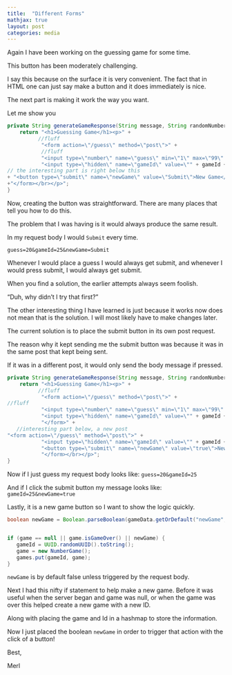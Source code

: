 ```yaml
---
title:  "Different Forms"
mathjax: true
layout: post
categories: media
---
```

Again I have been working on the guessing game for some time.

This button has been moderately challenging.

I say this because on the surface it is very convenient. The fact that in HTML one can just say make a button and it does immediately is nice.

The next part is making it work the way you want.

Let me show you

```java
private String generateGameResponse(String message, String randomNumber, String gameId) {
    return "<h1>Guessing Game</h1><p>" +
          //fluff
           "<form action=\"/guess\" method=\"post\">" +
           //fluff
           "<input type=\"number\" name=\"guess\" min=\"1\" max=\"99\" placeholder=\"37\">" +
           "<input type=\"hidden\" name=\"gameId\" value=\"" + gameId + "\" />"
// the interesting part is right below this
+ "<button type=\"submit\" name=\"newGame\" value=\"Submit\">New Game</button>"
+"</form></br></p>";
}
```

Now, creating the button was straightforward. There are many places that tell you how to do this.

The problem that I was having is it would always produce the same result.

In my request body I would `Submit` every time.   

`guess=20&gameId=25&newGame=Submit`


Whenever I would place a guess I would always get submit, and whenever I would press submit, I would always get submit.


When you find a solution, the earlier attempts always seem foolish.

“Duh, why didn’t I try that first?”

The other  interesting thing I have learned is just because it works now does not mean that is the solution. I will most likely have to make changes later.

The current solution is to place the submit button in its own post request.

The reason why it kept sending me the submit button was because it was in the same post that kept being sent.

If it was in a different post, it would only send the body message if pressed.

```java
private String generateGameResponse(String message, String randomNumber, String gameId) {
    return "<h1>Guessing Game</h1><p>" +
          //fluff
           "<form action=\"/guess\" method=\"post\">" +
//fluff
           "<input type=\"number\" name=\"guess\" min=\"1\" max=\"99\" placeholder=\"37\">" +
           "<input type=\"hidden\" name=\"gameId\" value=\"" + gameId + "\" />" +
           "</form>" +
   //interesting part below, a new post        
"<form action=\"/guess\" method=\"post\">" +
           "<input type=\"hidden\" name=\"gameId\" value=\"" + gameId + "\" />" +
           "<button type=\"submit\" name=\"newGame\" value=\"true\">New Game</button>" +
           "</form></br></p>";
}
```

Now if I just guess my request body looks like:
`guess=20&gameId=25`

And if I click the submit button my message looks like:
`gameId=25&newGame=true`

Lastly, it is a new game button so I want to show the logic quickly.

```java
boolean newGame = Boolean.parseBoolean(gameData.getOrDefault("newGame", "false"));


if (game == null || game.isGameOver() || newGame) {
   gameId = UUID.randomUUID().toString();
   game = new NumberGame();
   games.put(gameId, game);
}
```

`newGame` is by default false unless triggered by the request body.

Next I had this nifty if statement to help make a new game.
Before it was useful when the server began and game was null, or when the game was over this helped create a new game with a new ID.

Along with placing the game and Id in a hashmap to store the information.

Now I just placed the boolean `newGame` in order to trigger that action with the click of a button!

Best,

Merl

